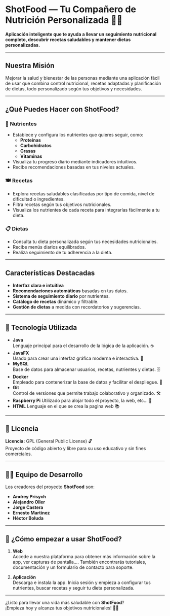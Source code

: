  
# ShotFood — Tu Compañero de Nutrición Personalizada 🥗📱

**Aplicación inteligente que te ayuda a llevar un seguimiento nutricional completo, descubrir recetas saludables y mantener dietas personalizadas.**

---

## Nuestra Misión

Mejorar la salud y bienestar de las personas mediante una aplicación fácil de usar que combina control nutricional, recetas adaptadas y planificación de dietas, todo personalizado según tus objetivos y necesidades.

---

## ¿Qué Puedes Hacer con ShotFood?

### 🧪 Nutrientes
- Establece y configura los nutrientes que quieres seguir, como:
  - **Proteínas**
  - **Carbohidratos**
  - **Grasas**
  - **Vitaminas**  
- Visualiza tu progreso diario mediante indicadores intuitivos.
- Recibe recomendaciones basadas en tus niveles actuales.

### 🍽️ Recetas
- Explora recetas saludables clasificadas por tipo de comida, nivel de dificultad o ingredientes.
- Filtra recetas según tus objetivos nutricionales.
- Visualiza los nutrientes de cada receta para integrarlas fácilmente a tu dieta.

### 📋 Dietas
- Consulta tu dieta personalizada según tus necesidades nutricionales.
- Recibe menús diarios equilibrados.
- Realiza seguimiento de tu adherencia a la dieta.

---

## Características Destacadas

- **Interfaz clara e intuitiva**  
- **Recomendaciones automáticas** basadas en tus datos.
- **Sistema de seguimiento diario** por nutrientes.
- **Catálogo de recetas** dinámico y filtrable.
- **Gestión de dietas** a medida con recordatorios y sugerencias.

---

## 🚀 Tecnología Utilizada

- **Java**  
  Lenguaje principal para el desarrollo de la lógica de la aplicación. ☕  
- **JavaFX**  
  Usado para crear una interfaz gráfica moderna e interactiva. 🎨  
- **MySQL**  
  Base de datos para almacenar usuarios, recetas, nutrientes y dietas. 🗄️  
- **Docker**  
  Empleado para contenerizar la base de datos y facilitar el despliegue. 🐳  
- **Git**  
  Control de versiones que permite trabajo colaborativo y organizado. 🛠️  
- **Raspberry Pi** 
  Utilizado para alojar todo el proyecto, la web, etc... 🍓
- **HTML** 
  Lenguaje en el que se crea la pagina web 📚

---

## 📄 Licencia

**Licencia:** GPL (General Public License) 🔓  
Proyecto de código abierto y libre para su uso educativo y sin fines comerciales.

---

## 👨‍💻 Equipo de Desarrollo

Los creadores del proyecto **ShotFood** son:

- **Andrey Prisych**  
- **Alejandro Oller**  
- **Jorge Castera**  
- **Ernesto Martínez**  
- **Héctor Boluda**

---

## 🛒 ¿Cómo empezar a usar ShotFood?

1. **Web**  
   Accede a nuestra plataforma para obtener más información sobre la app, ver capturas de pantalla.... También encontrarás tutoriales, documentación y un formulario de contacto para soporte.

2. **Aplicación**  
   Descarga e instala la app. Inicia sesión y empieza a configurar tus nutrientes, buscar recetas y seguir tu dieta personalizada.

---

¿Listo para llevar una vida más saludable con **ShotFood**?  
¡Empieza hoy y alcanza tus objetivos nutricionales! 💪🥑
